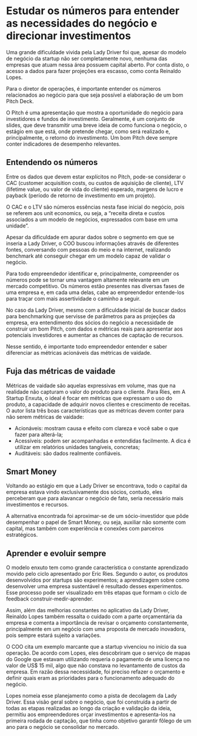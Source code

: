 # Estudar os números para entender as necessidades do negócio e direcionar investimentos

Uma grande dificuldade vivida pela Lady Driver foi que, apesar do modelo de negócio da startup não ser completamente novo, nenhuma das empresas que atuam nessa área possuem capital aberto. Por conta disto, o acesso a dados para fazer projeções era escasso, como conta Reinaldo Lopes.

Para o diretor de operações, é importante entender os números relacionados ao negócio para que seja possível a elaboração de um bom Pitch Deck.

O Pitch é uma apresentação que mostra a oportunidade do negócio para investidores e fundos de investimento. Geralmente, é um conjunto de slides, que deve transmitir uma breve ideia de como funciona o negócio, o estágio em que está, onde pretende chegar, como será realizado e, principalmente, o retorno do investimento. Um bom Pitch deve sempre conter indicadores de desempenho relevantes.

## Entendendo os números

Entre os dados que devem estar explícitos no Pitch, pode-se considerar o CAC (customer acquisition costs, ou custos de aquisição de cliente), LTV (lifetime value, ou valor de vida do cliente) esperado, margens de lucro e payback (período de retorno de investimento em um projeto).

O CAC e o LTV são números essências nesta fase inicial do negócio, pois se referem aos unit economics, ou seja, a “receita direta e custos associados a um modelo de negócios, expressados com base em uma unidade”.

Apesar da dificuldade em apurar dados sobre o segmento em que se inseria a Lady Driver, o COO buscou informações através de diferentes fontes, conversando com pessoas do meio e na internet, realizando benchmark até conseguir chegar em um modelo capaz de validar o negócio.

Para todo empreendedor identificar e, principalmente, compreender os números pode se tornar uma vantagem altamente relevante em um mercado competitivo. Os números estão presentes nas diversas fases de uma empresa e, em cada uma delas, cabe ao empreendedor entende-los para traçar com mais assertividade o caminho a seguir.

No caso da Lady Driver, mesmo com a dificuldade inicial de buscar dados para benchmarking que servisse de parâmetros para as projeções da empresa, era entendimento dos sócios do negócio a necessidade de construir um bom Pitch, com dados e métricas reais para apresentar aos potenciais investidores e aumentar as chances de captação de recursos.

Nesse sentido, é importante todo empreendedor entender e saber diferenciar as métricas acionáveis das métricas de vaidade.

## Fuja das métricas de vaidade

Métricas de vaidade são aquelas expressivas em volume, mas que na realidade não capturam o valor do produto para o cliente. Para Ries, em A Startup Enxuta, o ideal é focar em métricas que expressam o uso do produto, a capacidade de adquirir novos clientes e crescimento de receitas. O autor lista três boas características que as métricas devem conter para não serem métricas de vaidade:

* Acionáveis: mostram causa e efeito com clareza e você sabe o que fazer para alterá-la;
* Acessíveis: podem ser acompanhadas e entendidas facilmente. A dica é utilizar em relatórios unidades tangíveis, concretas;
* Auditáveis: são dados realmente confiáveis.

## Smart Money

Voltando ao estágio em que a Lady Driver se encontrava, todo o capital da empresa estava vindo exclusivamente dos sócios, contudo, eles perceberam que para alavancar o negócio de fato, seria necessário mais investimentos e recursos.

A alternativa encontrada foi aproximar-se de um sócio-investidor que pôde desempenhar o papel de Smart Money, ou seja, auxiliar não somente com capital, mas também com experiência e conexões com parceiros estratégicos.

## Aprender e evoluir sempre

O modelo enxuto tem como grande característica o constante aprendizado movido pelo ciclo apresentado por Eric Ries. Segundo o autor, os produtos desenvolvidos por startups são experimentos; a aprendizagem sobre como desenvolver uma empresa sustentável é resultado desses experimentos. Esse processo pode ser visualizado em três etapas que formam o ciclo de feedback construir-medir-aprender.

Assim, além das melhorias constantes no aplicativo da Lady Driver, Reinaldo Lopes também ressalta o cuidado com a parte orçamentária da empresa e comenta a importância de revisar o orçamento constantemente, principalmente em um negócio com uma proposta de mercado inovadora, pois sempre estará sujeito a variações.

O COO cita um exemplo marcante que a startup vivenciou no início da sua operação. De acordo com Lopes, eles descobriram que o serviço de mapas do Google que estavam utilizando requeria o pagamento de uma licença no valor de US$ 15 mil, algo que não constava no levantamento de custos da empresa. Em razão dessa necessidade, foi preciso refazer o orçamento e definir quais eram as prioridades para o funcionamento adequado do negócio.

Lopes nomeia esse planejamento como a pista de decolagem da Lady Driver. Essa visão geral sobre o negócio, que foi construída a partir de todas as etapas realizadas ao longo da criação e validação da ideia, permitiu aos empreendedores orçar investimentos e apresenta-los na primeira rodada de captação, que tinha como objetivo garantir fôlego de um ano para o negócio se consolidar no mercado.